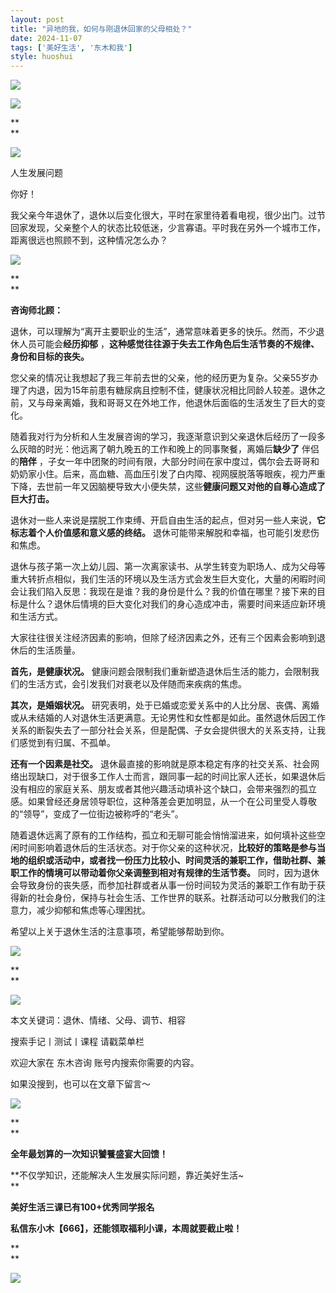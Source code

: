 ```yaml
---
layout: post
title: "异地的我，如何与刚退休回家的父母相处？"
date: 2024-11-07
tags: ['美好生活', '东木和我']
style: huoshui
---
```


![](/assets/post_images/2024-11-07-17319182222390.5117008502641947.jpeg)



![](/assets/post_images/2024-11-07-17319182220870.9381361787988209.jpeg)

**  
**

![](/assets/post_images/2024-11-07-17319182224340.6297822936830868.png)

人生发展问题

  

你好！

  

我父亲今年退休了，退休以后变化很大，平时在家里待着看电视，很少出门。过节回家发现，父亲整个人的状态比较低迷，少言寡语。平时我在另外一个城市工作，距离很远也照顾不到，这种情况怎么办？

  

![](/assets/post_images/2024-11-07-17319182221150.9663834478830913.jpeg)

**  
**

**咨询师北顾：**  

  

退休，可以理解为“离开主要职业的生活”，通常意味着更多的快乐。然而，不少退休人员可能会**经历抑郁**
，**这种感觉往往源于失去工作角色后生活节奏的不规律、身份和目标的丧失。**

  

您父亲的情况让我想起了我三年前去世的父亲，他的经历更为复杂。父亲55岁办理了内退，因为15年前患有糖尿病且控制不佳，健康状况相比同龄人较差。退休之前，又与母亲离婚，我和哥哥又在外地工作，他退休后面临的生活发生了巨大的变化。

  

随着我对行为分析和人生发展咨询的学习，我逐渐意识到父亲退休后经历了一段多么灰暗的时光：他远离了朝九晚五的工作和晚上的同事聚餐，离婚后**缺少了**
伴侣的**陪伴**
，子女一年中团聚的时间有限，大部分时间在家中度过，偶尔会去哥哥和奶奶家小住。后来，高血糖、高血压引发了白内障、视网膜脱落等眼疾，视力严重下降，去世前一年又因脑梗导致大小便失禁，这些**健康问题又对他的自尊心造成了巨大打击。**

  

退休对一些人来说是摆脱工作束缚、开启自由生活的起点，但对另一些人来说，**它标志着个人价值感和意义感的终结。**
退休可能带来解脱和幸福，也可能引发悲伤和焦虑。

  

退休与孩子第一次上幼儿园、第一次离家读书、从学生转变为职场人、成为父母等重大转折点相似，我们生活的环境以及生活方式会发生巨大变化，大量的闲暇时间会让我们陷入反思：我现在是谁？我的身份是什么？我的价值在哪里？接下来的目标是什么？退休后情境的巨大变化对我们的身心造成冲击，需要时间来适应新环境和生活方式。

  

大家往往很关注经济因素的影响，但除了经济因素之外，还有三个因素会影响到退休后的生活质量。

  

**首先，是健康状况。** 健康问题会限制我们重新塑造退休后生活的能力，会限制我们的生活方式，会引发我们对衰老以及伴随而来疾病的焦虑。

  

**其次，是婚姻状况。**
研究表明，处于已婚或恋爱关系中的人比分居、丧偶、离婚或从未结婚的人对退休生活更满意。无论男性和女性都是如此。虽然退休后因工作关系的断裂失去了一部分社会关系，但是配偶、子女会提供很大的关系支持，让我们感觉到有归属、不孤单。

  

**还有一个因素是社交。**
退休最直接的影响就是原本稳定有序的社交关系、社会网络出现缺口，对于很多工作人士而言，跟同事一起的时间比家人还长，如果退休后没有相应的家庭关系、朋友或者其他兴趣活动填补这个缺口，会带来强烈的孤立感。如果曾经还身居领导职位，这种落差会更加明显，从一个在公司里受人尊敬的“领导”，变成了一位街边被称呼的“老头”。

  

随着退休远离了原有的工作结构，孤立和无聊可能会悄悄溜进来，如何填补这些空闲时间影响着退休后的生活状态。对于你父亲的这种状况，**比较好的策略是参与当地的组织或活动中，或者找一份压力比较小、时间灵活的兼职工作，借助社群、兼职工作的情境可以带动着你父亲调整到相对有规律的生活节奏。**
同时，因为退休会导致身份的丧失感，而参加社群或者从事一份时间较为灵活的兼职工作有助于获得新的社会身份，保持与社会生活、工作世界的联系。社群活动可以分散我们的注意力，减少抑郁和焦虑等心理困扰。

  

希望以上关于退休生活的注意事项，希望能够帮助到你。

  

![](/assets/post_images/2024-11-07-17319182220590.9191212247294249.png)

**  
**

![](/assets/post_images/2024-11-07-17319182221820.9326191492288791.webp)

本文关键词：退休、情绪、父母、调节、相容  

搜索手记丨测试丨课程 请戳菜单栏

欢迎大家在 东木咨询 账号内搜索你需要的内容。

如果没搜到，也可以在文章下留言～

  

![](/assets/post_images/2024-11-07-17319182221280.18220927282539878.webp)

**  
**

**全年最划算的一次知识饕餮盛宴大回馈！**

**不仅学知识，还能解决人生发展实际问题，靠近美好生活~  
**

**美好生活三课已有100+优秀同学报名**

**私信东小木【666】，还能领取福利小课，本周就要截止啦！**

**  
**

![](/assets/post_images/2024-11-07-17319182223550.9169378907003278.webp)